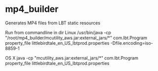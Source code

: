 # mp4_builder
Generates MP4 files from LBT static resources

Run from commandline in dir
Linux
/usr/bin/java -cp "/root/mp4_builder/mcutility_aws.jar:external_jars/*" com.lbt.Program   property_file littlebirdtale_en_US_lbtprod.properties -Dfile.encoding=iso-8859-1

OS X
java -cp "mcutility_aws.jar:external_jars/*" com.lbt.Program property_file littlebirdtale_en_US_lbtprod.properties


